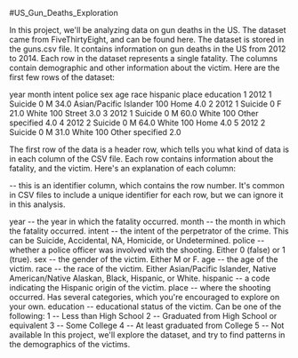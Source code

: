 #US_Gun_Deaths_Exploration

In this project, we'll be analyzing data on gun deaths in the US.
The dataset came from FiveThirtyEight, and can be found here. The dataset is stored in the guns.csv file. It contains information on gun deaths in the US from 2012 to 2014. Each row in the dataset represents a single fatality. The columns contain demographic and other information about the victim. Here are the first few rows of the dataset:

year	month	intent	police	sex	age	race	hispanic	place	education
1	2012	1	Suicide	0	M	34.0	Asian/Pacific Islander	100	Home	4.0
2	2012	1	Suicide	0	F	21.0	White	100	Street	3.0
3	2012	1	Suicide	0	M	60.0	White	100	Other specified	4.0
4	2012	2	Suicide	0	M	64.0	White	100	Home	4.0
5	2012	2	Suicide	0	M	31.0	White	100	Other specified	2.0

The first row of the data is a header row, which tells you what kind of data is in each column of the CSV file. Each row contains information about the fatality, and the victim. Here's an explanation of each column:

-- this is an identifier column, which contains the row number. It's common in CSV files to include a unique identifier for each row, but we can ignore it in this analysis.

year -- the year in which the fatality occurred.
month -- the month in which the fatality occurred.
intent -- the intent of the perpetrator of the crime. This can be Suicide, Accidental, NA, Homicide, or Undetermined.
police -- whether a police officer was involved with the shooting. Either 0 (false) or 1 (true).
sex -- the gender of the victim. Either M or F.
age -- the age of the victim.
race -- the race of the victim. Either Asian/Pacific Islander, Native American/Native Alaskan, Black, Hispanic, or White.
hispanic -- a code indicating the Hispanic origin of the victim.
place -- where the shooting occurred. Has several categories, which you're encouraged to explore on your own.
education -- educational status of the victim. Can be one of the following:
1 -- Less than High School
2 -- Graduated from High School or equivalent
3 -- Some College
4 -- At least graduated from College
5 -- Not available
In this project, we'll explore the dataset, and try to find patterns in the demographics of the victims.
